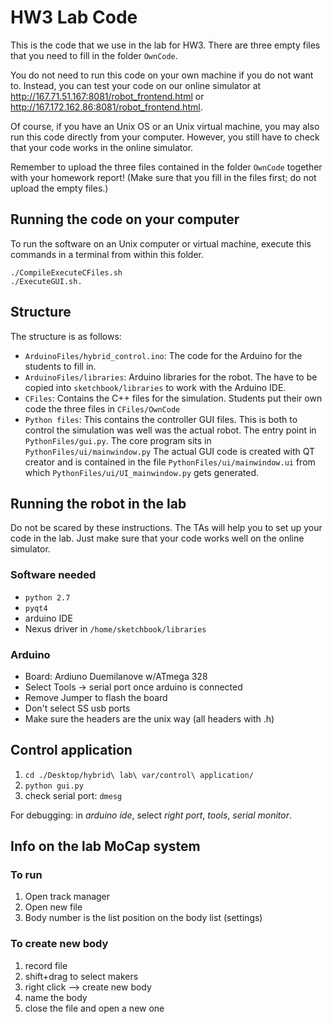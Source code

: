 # HW3 Lab Code

This is the code that we use in the lab for HW3.
There are three empty files that you need to fill in the folder `OwnCode`.

You do not need to run this code on your own machine if you do not want to.
Instead, you can test your code on our online simulator at http://167.71.51.167:8081/robot_frontend.html or http://167.172.162.86:8081/robot_frontend.html.

Of course, if you have an Unix OS or an Unix virtual machine, you may also run this code directly from your computer.
However, you still have to check that your code works in the online simulator.

Remember to upload the three files contained in the folder `OwnCode` together with your homework report! (Make sure that you fill in the files first; do not upload the empty files.)


## Running the code on your computer

To run the software on an Unix computer or virtual machine, execute this commands in a terminal from within this folder.

    ./CompileExecuteCFiles.sh
    ./ExecuteGUI.sh.


## Structure

The structure is as follows:

* `ArduinoFiles/hybrid_control.ino`: The code for the Arduino for the students to fill in.
* `ArduinoFiles/libraries`: Arduino libraries for the robot. The have to be copied into `sketchbook/libraries` to work with the Arduino IDE.
* `CFiles`: Contains the C++ files for the simulation. Students put their own code the three files in `CFiles/OwnCode`
* `Python files`: This contains the controller GUI files. This is both to control the simulation was well was the actual robot. The entry point in `PythonFiles/gui.py`. The core program sits in `PythonFiles/ui/mainwindow.py` The actual GUI code is created with QT creator and is contained in the file `PythonFiles/ui/mainwindow.ui` from which `PythonFiles/ui/UI_mainwindow.py` gets generated.



## Running the robot in the lab

Do not be scared by these instructions.
The TAs will help you to set up your code in the lab.
Just make sure that your code works well on the online simulator.

### Software needed

* `python 2.7`
* `pyqt4`
* arduino IDE
* Nexus driver in `/home/sketchbook/libraries`

### Arduino

* Board: Ardiuno Duemilanove w/ATmega 328
* Select Tools -> serial port once arduino is connected
* Remove Jumper to flash the board
* Don't select SS usb ports
* Make sure the headers are the unix way (all headers with .h)


## Control application

1. `cd ./Desktop/hybrid\ lab\ var/control\ application/`
2. `python gui.py`
3. check serial port: `dmesg`

For debugging: in *arduino ide*, select *right port*, *tools*, *serial monitor*.



## Info on the lab MoCap system

### To run

1. Open track manager
2. Open new file
3. Body number is the list position on the body list (settings)

### To create new body

1. record file
2. shift+drag to select makers
3. right click --> create new body
4. name the body
5. close the file and open a new one
